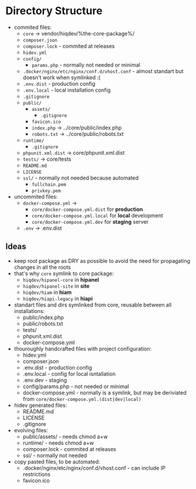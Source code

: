# Directory Structure

- commited files:
    - `core` -> vendor/hiqdev/%the-core-package%/
    - `composer.json`
    - `composer.lock` - commited at releases
    - `hidev.yml`
    - `config/`
        - `params.php` - normally not needed or minimal
    - `.docker/nginx/etc/nginx/conf.d/vhost.conf` - almost standart but doesn't work when symlinked :(
    - `.env.dist` - production config
    - `.env.local` - local installation config
    - `.gitignore`
    - `public/`
        - `assets/`
            - `.gitignore`
        - `favicon.ico`
        - `index.php` -> ../core/public/index.php
        - `robots.txt` -> ../core/public/robots.txt
    - `runtime/`
        - `.gitignore`
    - `phpunit.xml.dist` -> core/phpunit.xml.dist
    - `tests/` -> core/tests
    - `README.md`
    - `LICENSE`
    - `ssl/` - normally not needed because automated
        - `fullchain.pem`
        - `privkey.pem`
- uncommited files:
    - `docker-compose.yml` -> 
        - `core/docker-compose.yml.dist` for **production**
        - `core/docker-compose.yml.local` for **local** development
        - `core/docker-compose.yml.dev` for **staging** server
    - `.env` -> .env.dist

## Ideas

- keep root package as DRY as possible to avoid the need for propagating changes in all the roots
- that's  why `core` symlink to core package:
    - `hiqdev/hipanel-core` in **hipanel**
    - `hiqdev/hipanel-site` in **site**
    - `hiqdev/hiam`         in **hiam**
    - `hiqdev/hiapi-legacy` in **hiapi**
- standart files and dirs symlinked from core, reusable between all installations:
    - public/index.php
    - public/robots.txt
    - tests/
    - phpunit.xml.dist
    - docker-compose.yml
- thouroughly handcrafted files with project configuration:
    - hidev.yml
    - composer.json
    - .env.dist - production config
    - .env.local - config for local isntallation
    - .env.dev - staging
    - config/params.php - not needed or minimal
    - docker-compose.yml - normally is a symlink, but may be deriviated from `core/docker-compose.yml.(dist|dev|local)`
- hidev generated files:
    - README.md
    - LICENSE
    - .gitignore
- evolving files:
    - public/assets/ - needs chmod a+w
    - runtime/ - needs chmod a+w
    - composer.lock - commited at releases
    - ssl/ - normally not needed
- copy pasted files, to be automated:
    - .docker/nginx/etc/nginx/conf.d/vhost.conf - can include IP restrictions
    - favicon.ico

